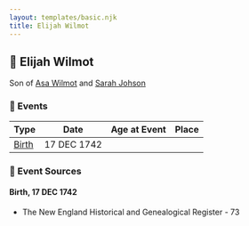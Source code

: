 ```yaml
---
layout: templates/basic.njk
title: Elijah Wilmot
---
```

## 🔵 Elijah Wilmot

Son of [Asa Wilmot](/people/1/15735504) and [Sarah Johson](/people/4/48968878)

### 📆 Events

Type | Date | Age at Event | Place
------ | ------ | ------ | ------
[Birth](#event-event-2) | 17 DEC 1742 |  |

### 📰 Event Sources

#### <a id="event-event-2"></a> Birth, 17 DEC 1742
* The New England Historical and Genealogical Register  - 73